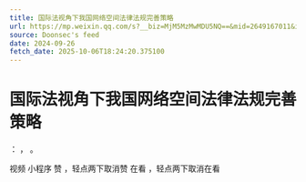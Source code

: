 ```yaml
---
title: 国际法视角下我国网络空间法律法规完善策略
url: https://mp.weixin.qq.com/s?__biz=MjM5MzMwMDU5NQ==&mid=2649167011&idx=1&sn=706461853fdf49f190491bf7f6d41ed4
source: Doonsec's feed
date: 2024-09-26
fetch_date: 2025-10-06T18:24:20.375100
---
```


# 国际法视角下我国网络空间法律法规完善策略

：
，
。

视频
小程序
赞
，轻点两下取消赞
在看
，轻点两下取消在看